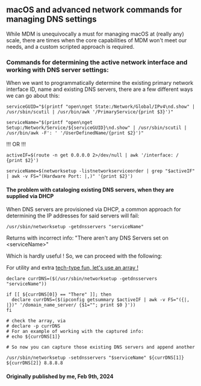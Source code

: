 ## macOS and advanced network commands for managing DNS settings

While MDM is unequivocally a must for managing macOS at (really any) scale, there are times when the core capabilities of MDM won't meet our needs, and a custom scripted approach is required.

### Commands for determining the active network interface and working with DNS server settings:

When we want to programmatically determine the existing primary network interface ID, name and existing DNS servers, there are a few different ways we can go about this:

```shell
serviceGUID="$(printf "open\nget State:/Network/Global/IPv4\nd.show" | /usr/sbin/scutil | /usr/bin/awk '/PrimaryService/{print $3}')"

serviceName="$(printf "open\nget Setup:/Network/Service/${serviceGUID}\nd.show" | /usr/sbin/scutil | /usr/bin/awk -F': ' '/UserDefinedName/{print $2}')"
```

!!! OR !!!

```shell
activeIF=$(route -n get 0.0.0.0 2>/dev/null | awk '/interface: / {print $2}')

serviceName=$(networksetup -listnetworkserviceorder | grep "$activeIF" | awk -v FS="(Hardware Port: |,)" '{print $2}')

```
#### The problem with cataloging existing DNS servers, when they are supplied via DHCP

When DNS servers are provisioned via DHCP, a common approach for determining the IP addresses for said servers will fail:

```shell
/usr/sbin/networksetup -getdnsservers "serviceName"
```

Returns with incorrect info: "There aren't any DNS Servers set on \<serviceName\>"

Which is hardly useful ! So, we can proceed with the following:

For utility and extra [tech-type fun, let's use an array !](https://www.google.com/search?q=shell+scripting+using+an+array) 
```shell
declare currDNS=($(/usr/sbin/networksetup -getdnsservers "serviceName"))

if [[ ${currDNS[0]} == "There" ]]; then
  declare currDNS=($(ipconfig getsummary $activeIF | awk -v FS="({|, |})" '/domain_name_server/ {$1=""; print $0 }'))
fi

# check the array, via 
# declare -p currDNS
# For an example of working with the captured info:
# echo ${currDNS[1]}

# So now you can capture those existing DNS servers and append another

/usr/sbin/networksetup -setdnsservers "$serviceName" ${currDNS[1]} ${currDNS[2]} 8.8.8.8
```

#### Originally published by me, Feb 9th, 2024

